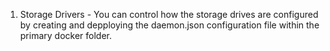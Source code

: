 1. Storage Drivers - You can control how the storage drives are configured by creating and depploying the daemon.json configuration file within the primary docker folder.
